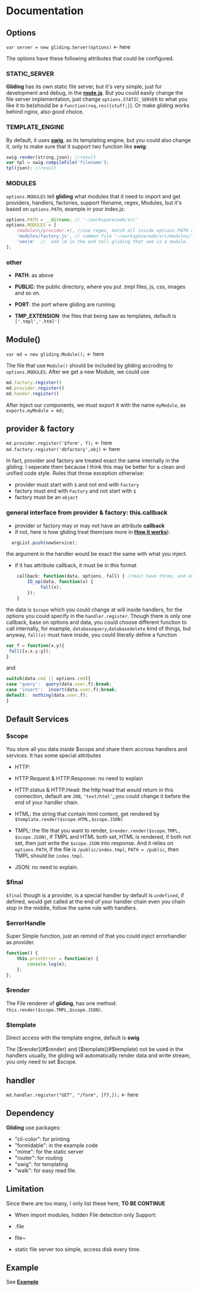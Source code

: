 # Documentation

## Options 
`var server = new gliding.Server(options)` <- here

The options have these following attributes that could be configured.

### STATIC_SERVER

__Gliding__ has its own static file server, but it's very simple, just for development and debug, in the [__route.js__](). But you could easily change the file server implementation, just change `options.STATIC_SERVER` to what you like it to be(should be a `function(req,res){stuff;}`). Or make gliding works behind nginx, also good choice.


### TEMPLATE_ENGINE

By default, it uses [__swig__](http://paularmstrong.github.io/swig/), as its templating engine, but you could also change it, only to make sure that it support two function like __swig__:
```js
swig.render(string,json); //result
var tpl = swig.compileFile('filename');
tpl(json); //result
```

### MODULES

`options.MODULES` tell __gliding__ what modules that it need to import and get providers, handlers, factories, support filename, regex, Modules, but it's based on `options.PATH`, example in your index.js:

```js
options.PATH = __dirname; // '~/workspace/web/src'
options.MODULES = [
    /modules\/provider.+/, //use regex, match all inside options.PATH recursively, and avoid hidden file 
    'modules/factory.js', // common file '~/workspace/web/src/modules/factory.js'
    'xee|m'  //  add |m in the end tell gliding that xee is a module.
];
```



### other

- __PATH__: as above

- __PUBLIC__: the public directory, where you put .tmpl files, js, css, images and so on.

- __PORT__: the port where gliding are running.

- __TMP\_EXTENSION__: the files that being saw as templates, default is `['.tmpl','.html']`



## Module()
`var md = new gliding.Module();` <- here

The file that use `Module()` should be included by gliding accroding to `options.MODULES`. After we get a new Module, we could use 
```js
md.factory.register()
md.provider.register()
md.hander.register()
```
After inject our components, we must export it with the name `myModule`, as `exports.myModule = md;`

## provider & factory
`md.provider.register('$form', f);` <- here
`md.factory.register('dbfactory',obj)` <- here

In fact, provider and factory are treated exact the same internally in the gliding. I seperate them because I think this may be better for a clean and unified code style. Rules that throw exception otherwise:
- provider must start with `$` and not end with `Factory`
- factory must end with `Factory` and not start with `$`
- factory must be an `object`
### general interface from provider & factory: this.callback

- provider or factory may or may not have an attribute __callback__
- if not, here is how gliding treat them(see more in [__How it works__](https://github.com/BenBBear/gliding#how-it-works)):
```js
  argList.push(nowService); 
```
the argument in the handler would be exact the same with what you inject.

- if it has attribute callback, it must be in this format
```js
    callback: function(data, options, fall) { //must have three, and only three arguments
        IO_op(data, function(x) {
             fall(x);
        });
    }
```
the data is `$scope` which you could change at will inside handlers, for the options you could specify in the `handler.register`. Though there is only one callback, base on options and data, you could choose different function to call internally, for example, `databasequery`,`databasedelete` kind of things, but anyway, `fall(x)` must have inside, you could literally define a function

```js
var f = function(x,y){
 fall({x:x,y:y});
}
```
and 
```js
switch(data.cmd || options.cmd){
case 'query':  query(data.user,f);break;
case 'insert':  insert(data.user,f);break;
default:  nothing(data.user,f);
}
```


## Default Services

### $scope
You store all you data inside $scope and share them accross handlers and services. It has some special attributes

- HTTP:
 - HTTP.Request & HTTP.Response: no need to explain
 - HTTP.status & HTTP.Head: the http head that would return in this connection, default are `200`, `'text/html'`;,you could change it before the end of your handler chain.

- HTML: 
 the string that contain html content, get rendered by `$template.render($scope.HTML,$scope.JSON)`

- TMPL:
the file that you want to render, `$render.render($scope.TMPL, $scope.JSON)`, if TMPL and HTML both set, HTML is rendered, if both not set, then just write the `$scope.JSON` into response. And it relies on `options.PATH`, if the file is `/public/index.tmpl`, `PATH = /public`, then TMPL should be `index.tmpl`.

- JSON: 
no need to explain.



### $final

`$final` though is a provider, is a special handler by default is `undefined`, if defined, would get called at the end of your handler chain even you chain stop in the middle, follow the same rule with handlers.

### $errorHandle
Super Simple function, just an remind of that you could inject errorhandler as provider.
```js
function() {
    this.printError = function(e) {
        console.log(e);
    };
};
```

### $render
The File renderer of __gliding__, has one method: `this.render($scope.TMPL,$scope.JSON)`.

### $template

Direct access with the template engine, default is __swig__


The [$render](#$render) and [$template](#$template)  not be used in the handlers usually, the gliding will automatically render data and write stream, you only need to set $scope.

## handler
`md.handler.register("GET", "/form", [f7,]);` <- here



## Dependency 

__Gliding__ use packages:

- "cli-color": for printing
- "formidable": in the example code
- "mime": for the static server
- "router": for routing
- "swig": for templating
- "walk": for easy read file.


## Limitation

Since there are too many, I only list these here, __TO BE CONTINUE__

- When import modules, hidden File detection only Support: 
 - .file
 - file\~

- static file server too simple, access disk every time.


## Example

See [__Example__](https://github.com/BenBBear/gliding/blob/master/doc/example.md)


